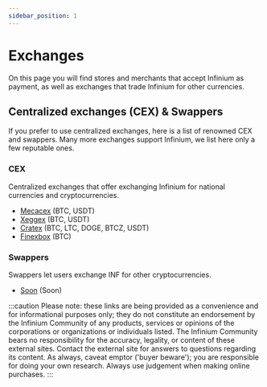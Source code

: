 ```yaml
---
sidebar_position: 1
---
```


# Exchanges

On this page you will find stores and merchants that accept Infinium as payment, as well as exchanges that trade Infinium for other currencies.

## Centralized exchanges (CEX) & Swappers

If you prefer to use centralized exchanges, here is a list of renowned CEX and swappers. Many more exchanges support Infinium, we list here only a few reputable ones.

### CEX
Centralized exchanges that offer exchanging Infinium for national currencies and cryptocurrencies.

- [Mecacex](https://mecacex.com/) (BTC, USDT)
- [Xeggex](https://xeggex.com/) (BTC, USDT)
- [Cratex](https://cratex.io/) (BTC, LTC, DOGE, BTCZ, USDT)
- [Finexbox](https://www.finexbox.com/) (BTC)

### Swappers
Swappers let users exchange INF for other cryptocurrencies.

- [Soon](#) (Soon)



:::caution
Please note: these links are being provided as a convenience and for informational purposes only; they do not constitute an endorsement by the Infinium Community of any products, services or opinions of the corporations or organizations or individuals listed. The Infinium Community bears no responsibility for the accuracy, legality, or content of these external sites. Contact the external site for answers to questions regarding its content. As always, caveat emptor ('buyer beware'); you are responsible for doing your own research. Always use judgement when making online purchases.
:::